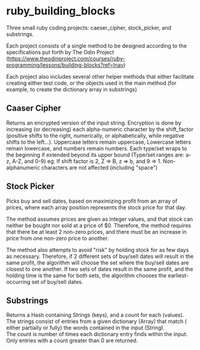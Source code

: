 # ruby_building_blocks

Three small ruby coding projects: caeser_cipher, stock_picker, and substrings.  

Each project consists of a single method to be designed according to the specifications put forth by The Odin Project (https://www.theodinproject.com/courses/ruby-programming/lessons/building-blocks?ref=lnav)

Each project also includes several other helper methods that either facilitate creating either test code, or the objects used in the main method (for example, to create the dictionary array in substrings)

## Caaser Cipher

Returns an encrypted version of the input string.
Encryption is done by increasing (or decreasing) each alpha-numeric
character by the shift_factor (positive shifts to the right, numerically,
or alphabetically, while negative shifts to the left...).
Uppercase letters remain uppercase, Lowercase letters remain lowercase,
and numbers remain numbers.  Each type/set wraps to the beginning if
extended beyond its upper bound (Type/set ranges are: a-z, A-Z, and 0-9)
eg: If shift factor is 2, Z => B, z => b, and 9 => 1.
Non-alphanumeric characters are not affected (including "space")


## Stock Picker

Picks buy and sell dates, based on maximizing profit from an array of prices,
where each array position represents the stock price for that day.

The method assumes prices are given as integer values, and that stock can
neither be bought nor sold at a price of $0.  Therefore, the method requires
that there be at least 2 non-zero prices, and there must be an increase in
price from one non-zero price to another.

The method also attempts to avoid "risk" by holding stock for as few days as
necessary.  Therefore, if 2 different sets of buy/sell dates will result in
the same profit, the algorithm will choose the set where the buy/sell dates
are closest to one another.  If two sets of dates result in the same profit,
and the holding time is the same for both sets, the algorithm chooses the
earliest-occurring set of buy/sell dates.


## Substrings

Returns a Hash containing Strings (keys), and a count for each (values).
The strings consist of entries from a given dictionary (Array) that match 
( either partially or fully) the words contained in the input (String).  
The count is number of times each dictionary entry finds within the input.
Only entries with a count greater than 0 are returned.
